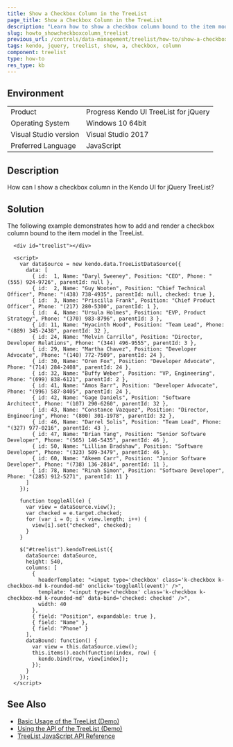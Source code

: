 ```yaml
---
title: Show a Checkbox Column in the TreeList
page_title: Show a Checkbox Column in the TreeList
description: "Learn how to show a checkbox column bound to the item model in a Kendo UI TreeList widget."
slug: howto_showcheckboxcolumn_treelist
previous_url: /controls/data-management/treelist/how-to/show-a-checkbox-column
tags: kendo, jquery, treelist, show, a, checkbox, column
component: treelist
type: how-to
res_type: kb
---
```


## Environment

<table>
 <tr>
  <td>Product</td>
  <td>Progress Kendo UI TreeList for jQuery</td>
 </tr>
 <tr>
  <td>Operating System</td>
  <td>Windows 10 64bit</td>
 </tr>
 <tr>
  <td>Visual Studio version</td>
  <td>Visual Studio 2017</td>
 </tr>
 <tr>
  <td>Preferred Language</td>
  <td>JavaScript</td>
 </tr>
</table>

## Description

How can I show a checkbox column in the Kendo UI for jQuery TreeList?

## Solution

The following example demonstrates how to add and render a checkbox column bound to the item model in the TreeList.

```dojo
  <div id="treelist"></div>

  <script>
    var dataSource = new kendo.data.TreeListDataSource({
      data: [
        { id:  1, Name: "Daryl Sweeney", Position: "CEO", Phone: "(555) 924-9726", parentId: null },
        { id:  2, Name: "Guy Wooten", Position: "Chief Technical Officer", Phone: "(438) 738-4935", parentId: null, checked: true },
        { id:  3, Name: "Priscilla Frank", Position: "Chief Product Officer", Phone: "(217) 280-5300", parentId: 1 },
        { id:  4, Name: "Ursula Holmes", Position: "EVP, Product Strategy", Phone: "(370) 983-8796", parentId: 3 },
        { id: 11, Name: "Hyacinth Hood", Position: "Team Lead", Phone: "(889) 345-2438", parentId: 32 },
        { id: 24, Name: "Melvin Carrillo", Position: "Director, Developer Relations", Phone: "(344) 496-9555", parentId: 3 },
        { id: 29, Name: "Martha Chavez", Position: "Developer Advocate", Phone: "(140) 772-7509", parentId: 24 },
        { id: 30, Name: "Oren Fox", Position: "Developer Advocate", Phone: "(714) 284-2408", parentId: 24 },
        { id: 32, Name: "Buffy Weber", Position: "VP, Engineering", Phone: "(699) 838-6121", parentId: 2 },
        { id: 41, Name: "Amos Barr", Position: "Developer Advocate", Phone: "(996) 587-8405", parentId: 24 },
        { id: 42, Name: "Gage Daniels", Position: "Software Architect", Phone: "(107) 290-6260", parentId: 32 },
        { id: 43, Name: "Constance Vazquez", Position: "Director, Engineering", Phone: "(800) 301-1978", parentId: 32 },
        { id: 46, Name: "Darrel Solis", Position: "Team Lead", Phone: "(327) 977-0216", parentId: 43 },
        { id: 47, Name: "Brian Yang", Position: "Senior Software Developer", Phone: "(565) 146-5435", parentId: 46 },
        { id: 50, Name: "Lillian Bradshaw", Position: "Software Developer", Phone: "(323) 509-3479", parentId: 46 },
        { id: 60, Name: "Akeem Carr", Position: "Junior Software Developer", Phone: "(738) 136-2814", parentId: 11 },
        { id: 78, Name: "Rinah Simon", Position: "Software Developer", Phone: "(285) 912-5271", parentId: 11 }
      ]
    });

    function toggleAll(e) {
      var view = dataSource.view();
      var checked = e.target.checked;
      for (var i = 0; i < view.length; i++) {
        view[i].set("checked", checked);
      }
    }

    $("#treelist").kendoTreeList({
      dataSource: dataSource,
      height: 540,
      columns: [
        {
          headerTemplate: "<input type='checkbox' class='k-checkbox k-checkbox-md k-rounded-md' onclick='toggleAll(event)' />",
          template: "<input type='checkbox' class='k-checkbox k-checkbox-md k-rounded-md' data-bind='checked: checked' />",
          width: 40
        },
        { field: "Position", expandable: true },
        { field: "Name" },
        { field: "Phone" }
      ],
      dataBound: function() {
        var view = this.dataSource.view();
        this.items().each(function(index, row) {
          kendo.bind(row, view[index]);
        });
      }
    });
  </script>
```

## See Also

* [Basic Usage of the TreeList (Demo)](https://demos.telerik.com/kendo-ui/treelist/index)
* [Using the API of the TreeList (Demo)](https://demos.telerik.com/kendo-ui/treelist/api)
* [TreeList JavaScript API Reference](/api/javascript/ui/treelist)
